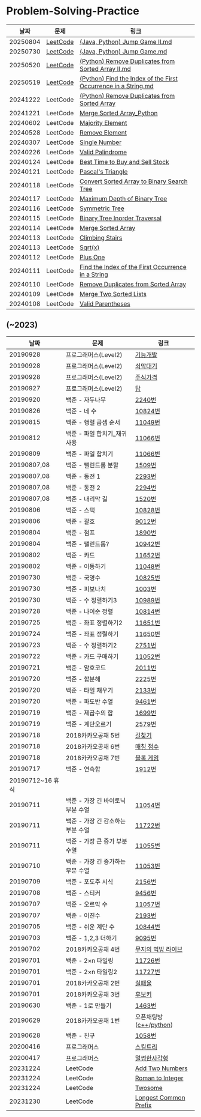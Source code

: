 # Problem-Solving-Practice

|날짜|문제|링크
|--|------|--|
|20250804|<a href="https://leetcode.com/problems/jump-game-ii">LeetCode</a>|<a href="https://github.com/SiwonLim/Problem-Solving-Practice/blob/master/2025%20Practice/Jump%20Game%20II.md">(Java, Python) Jump Game II.md</a>|
|20250730|<a href="https://leetcode.com/problems/jump-game">LeetCode</a>|<a href="https://github.com/SiwonLim/Problem-Solving-Practice/blob/master/2025%20Practice/Jump%20Game.md">(Java, Python) Jump Game.md</a>|
|20250520|<a href="https://leetcode.com/problems/remove-duplicates-from-sorted-array-ii/">LeetCode</a>|<a href="https://github.com/SiwonLim/Problem-Solving-Practice/blob/master/2025%20Practice/Remove%20Duplicates%20from%20Sorted%20Array%20II.md">(Python) Remove Duplicates from Sorted Array II.md</a>|
|20250519|<a href="https://leetcode.com/problems/find-the-index-of-the-first-occurrence-in-a-string" target='_blank'>LeetCode</a>|<a href="https://github.com/SiwonLim/Problem-Solving-Practice/blob/master/2025%20Practice/Find%20the%20Index%20of%20the%20First%20Occurrence%20in%20a%20String.md">(Python) Find the Index of the First Occurrence in a String.md</a>|
|20241222|LeetCode|<a href="https://github.com/SiwonLim/Problem-Solving-Practice/blob/master/2024%20Leetcode/Remove%20Duplicates%20from%20Sorted%20Array_Py.py">(Python) Remove Duplicates from Sorted Array</a>|
|20241221|LeetCode|<a href="https://github.com/SiwonLim/Problem-Solving-Practice/blob/master/2024%20Leetcode/Merge%20Sorted%20Array_Py.py">Merge Sorted Array_Python</a>|
|20240602|LeetCode|<a href="https://github.com/SiwonLim/Problem-Solving-Practice/blob/master/2024%20Leetcode/Majority%20Element.md">Majority Element</a>|
|20240528|LeetCode|<a href="https://github.com/SiwonLim/Problem-Solving-Practice/blob/master/2024%20Leetcode/Remove%20Element.md">Remove Element</a>|
|20240307|LeetCode|<a href="https://github.com/SiwonLim/Problem-Solving-Practice/blob/master/2024%20Leetcode/Single%20Number.md">Single Number</a>|
|20240226|LeetCode|<a href="https://github.com/SiwonLim/Problem-Solving-Practice/blob/master/2024%20Leetcode/Valid%20Palindrome.md">Valid Palindrome</a>|
|20240124|LeetCode|<a href="https://github.com/SiwonLim/Problem-Solving-Practice/blob/master/2024%20Leetcode/Best%20Time%20to%20Buy%20and%20Sell%20Stock.md">Best Time to Buy and Sell Stock</a>|
|20240121|LeetCode|<a href="https://github.com/SiwonLim/Problem-Solving-Practice/blob/master/2024%20Leetcode/Pascal's%20Triangle.md">Pascal's Triangle</a>|
|20240118|LeetCode|<a href="https://github.com/SiwonLim/Problem-Solving-Practice/blob/master/2024%20Leetcode/Convert%20Sorted%20Array%20to%20Binary%20Search%20Tree.md">Convert Sorted Array to Binary Search Tree</a>|
|20240117|LeetCode|<a href="https://github.com/SiwonLim/Problem-Solving-Practice/blob/master/2024%20Leetcode/Maximum%20Depth%20of%20Binary%20Tree.md">Maximum Depth of Binary Tree</a>|
|20240116|LeetCode|<a href="https://github.com/SiwonLim/Problem-Solving-Practice/blob/master/2024%20Leetcode/Symmetric%20Tree.md">Symmetric Tree</a>|
|20240115|LeetCode|<a href="https://github.com/SiwonLim/Problem-Solving-Practice/blob/master/2024%20Leetcode/Binary%20Tree%20Inorder%20Traversal.md">Binary Tree Inorder Traversal</a>|
|20240114|LeetCode|<a href="https://github.com/SiwonLim/Problem-Solving-Practice/blob/master/2024%20Leetcode/Merge%20Sorted%20Array.md">Merge Sorted Array</a>|
|20240113|LeetCode|<a href="https://github.com/SiwonLim/Problem-Solving-Practice/blob/master/2024%20Leetcode/Climbing%20Stairs.md">Climbing Stairs</a>|
|20240113|LeetCode|<a href="https://github.com/SiwonLim/Problem-Solving-Practice/blob/master/2024%20Leetcode/Sqrt(x).md">Sqrt(x)</a>|
|20240112|LeetCode|<a href="https://github.com/SiwonLim/Problem-Solving-Practice/blob/master/2024%20Leetcode/Plus%20One.md">Plus One</a>|
|20240111|LeetCode|<a href="https://github.com/SiwonLim/Problem-Solving-Practice/blob/master/2024%20Leetcode/Find%20the%20Index%20of%20the%20First%20Occurrence%20in%20a%20String.md">Find the Index of the First Occurrence in a String</a>|
|20240110|LeetCode|<a href="https://github.com/SiwonLim/Problem-Solving-Practice/blob/master/2024%20Leetcode/Remove%20Duplicates%20from%20Sorted%20Array.md">Remove Duplicates from Sorted Array</a>|
|20240109|LeetCode|<a href="https://github.com/SiwonLim/Problem-Solving-Practice/blob/master/2024%20Leetcode/Merge%20Two%20Sorted%20Lists.md">Merge Two Sorted Lists</a>|
|20240108|LeetCode|<a href="https://github.com/SiwonLim/Problem-Solving-Practice/blob/master/2024%20Leetcode/Valid%20Parentheses.md">Valid Parentheses</a>|


## (~2023)
|날짜|문제|링크
|--|------|--|
|20190928|프로그래머스(Level2)|<a href="https://github.com/SiwonLim/Problem-Solving-Practice/blob/master/프로그래머스/프로그래머스_기능개발.cpp">기능개발</a>|
|20190928|프로그래머스(Level2)|<a href="https://github.com/SiwonLim/Problem-Solving-Practice/blob/master/프로그래머스/프로그래머스_쇠막대기.cpp">쇠막대기</a>|
|20190928|프로그래머스(Level2)|<a href="https://github.com/SiwonLim/Problem-Solving-Practice/blob/master/프로그래머스/프로그래머스_주식가격.cpp">주식가격</a>|
|20190927|프로그래머스(Level2)|<a href="https://github.com/SiwonLim/Problem-Solving-Practice/blob/master/프로그래머스/프로그래머스_탑.cpp">탑</a>|
|20190920|백준 - 자두나무|<a href="https://github.com/SiwonLim/Problem-Solving-Practice/blob/master/백준/백준(BOJ)_2240번%20-%20자두나무.cpp" target="_blank">2240번</a>|
|20190826|백준 - 네 수|<a href="https://github.com/SiwonLim/Problem-Solving-Practice/blob/master/백준/백준(BOJ)_10824번%20-%20네%20수.cpp" target="_blank">10824번</a>|
|20190815|백준 - 행렬 곱셈 순서|<a href="https://github.com/SiwonLim/Problem-Solving-Practice/blob/master/백준/백준(BOJ)_11049번%20-%20행렬%20곱셈%20순서.cpp">11049번</a>|
|20190812|백준 - 파일 합치기_재귀사용|<a href="https://github.com/SiwonLim/Problem-Solving-Practice/blob/master/백준/백준(BOJ)_11066번%20-%20파일%20합치기_재귀사용.cpp">11066번</a>|
|20190809|백준 - 파일 합치기|<a href="https://github.com/SiwonLim/Problem-Solving-Practice/blob/master/백준/백준(BOJ)_11066번%20-%20파일%20합치기.cpp">11066번</a>|
|20190807,08|백준 - 팰린드롬 분할|<a href="https://github.com/SiwonLim/Problem-Solving-Practice/blob/master/백준/백준(BOJ)_1509번%20-%20팰린드롬%20분할.cpp">1509번</a>|
|20190807,08|백준 - 동전 1|<a href="https://github.com/SiwonLim/Problem-Solving-Practice/blob/master/백준/백준(BOJ)_2293번%20-%20동전%201.cpp">2293번</a>|
|20190807,08|백준 - 동전 2|<a href="https://github.com/SiwonLim/Problem-Solving-Practice/blob/master/백준/백준(BOJ)_2294번%20-%20동전%202.cpp">2294번</a>|
|20190807,08|백준 - 내리막 길|<a href="https://github.com/SiwonLim/Problem-Solving-Practice/blob/master/백준/백준(BOJ)_1520번%20-%20내리막%20길.cpp">1520번</a>|
|20190806|백준 - 스택|<a href="https://github.com/SiwonLim/Problem-Solving-Practice/blob/master/백준/백준(BOJ)_10828번%20-%20스택.cpp">10828번</a>|
|20190806|백준 - 괄호|<a href="https://github.com/SiwonLim/Problem-Solving-Practice/blob/master/백준/백준(BOJ)_9012번%20-%20괄호.cpp">9012번</a>|
|20190804|백준 - 점프|<a href="https://github.com/SiwonLim/Problem-Solving-Practice/blob/master/백준/백준(BOJ)_1890번%20-%20점프.cpp">1890번</a>|
|20190804|백준 - 팰린드롬?|<a href="https://github.com/SiwonLim/Problem-Solving-Practice/blob/master/백준/백준(BOJ)_10942번%20-%20팰린드롬_.cpp">10942번</a>|
|20190802|백준 - 카드|<a href="https://github.com/SiwonLim/Problem-Solving-Practice/blob/master/백준/백준(BOJ)_11652번%20-%20카드.cpp">11652번</a>|
|20190802|백준 - 이동하기|<a href="https://github.com/SiwonLim/Problem-Solving-Practice/blob/master/백준/백준(BOJ)_11048번%20-%20이동하기.cpp">11048번</a>|
|20190730|백준 - 국영수|<a href="https://github.com/SiwonLim/Problem-Solving-Practice/blob/master/백준/백준(BOJ)_10825번%20-%20%20국영수.cpp">10825번</a>|
|20190730|백준 - 피보나치|<a href="https://github.com/SiwonLim/Problem-Solving-Practice/blob/master/백준/백준(BOJ)_1003번%20-%20피보나치%20함수.cpp">1003번</a>|
|20190730|백준 - 수 정렬하기3|<a href="https://github.com/SiwonLim/Problem-Solving-Practice/blob/master/백준/백준(BOJ)_10989번%20-%20수%20정렬하기3.cpp">10989번</a>|
|20190728|백준 - 나이순 정렬|<a href="https://github.com/SiwonLim/Problem-Solving-Practice/blob/master/백준/백준(BOJ)_10814번%20-%20나이순%20정렬.cpp">10814번</a>|
|20190725|백준 - 좌표 정렬하기2|<a href="https://github.com/SiwonLim/Problem-Solving-Practice/blob/master/백준/백준(BOJ)_11651번%20-%20좌표%20정렬하기2.cpp">11651번</a>|
|20190724|백준 - 좌표 정렬하기|<a href="https://github.com/SiwonLim/Problem-Solving-Practice/blob/master/백준/백준(BOJ)_11650번%20-%20좌표%20정렬하기.cpp">11650번</a>|
|20190723|백준 - 수 정렬하기2|<a href="https://github.com/SiwonLim/Problem-Solving-Practice/blob/master/백준/백준(BOJ)_2751번%20-%20수%20정렬하기2.cpp">2751번</a>|
|20190722|백준 - 카드 구매하기|<a href="https://github.com/SiwonLim/Problem-Solving-Practice/blob/master/백준/백준(BOJ)_11052번%20-%20카드%20구매하기.cpp">11052번</a>|
|20190721|백준 - 암호코드|<a href="https://github.com/SiwonLim/Problem-Solving-Practice/blob/master/백준/백준(BOJ)_2011번-암호코드.cpp">2011번</a>|
|20190720|백준 - 합분해|<a href="https://github.com/SiwonLim/Problem-Solving-Practice/blob/master/백준/백준(BOJ)_2225번-합분해.cpp">2225번</a>|
|20190720|백준 - 타일 채우기|<a href="https://github.com/SiwonLim/Problem-Solving-Practice/blob/master/백준/백준(BOJ)_2133번-타일%20채우기.cpp">2133번</a>|
|20190720|백준 - 파도반 수열|<a href="https://github.com/SiwonLim/Problem-Solving-Practice/blob/master/백준/백준(BOJ)_9461번-파도반%20수열.cpp">9461번</a>|
|20190719|백준 - 제곱수의 합|<a href="https://github.com/SiwonLim/Problem-Solving-Practice/blob/master/백준/1699_제곱수의%20합.cpp">1699번</a>|
|20190719|백준 - 계단오르기|<a href="https://github.com/SiwonLim/Problem-Solving-Practice/blob/master/백준/2579_계단오르기.cpp">2579번</a>|
|20190718|2018카카오공채 5번|<a href="https://github.com/SiwonLim/Problem-Solving-Practice/blob/master/2018%20카카오공채/5번_길찾기.cpp">길찾기</a>|
|20190718|2018카카오공채 6번|<a href="https://github.com/SiwonLim/Problem-Solving-Practice/blob/master/2018%20카카오공채/6번_매칭%20점수.cpp">매칭 점수</a>|
|20190718|2018카카오공채 7번|<a href="https://github.com/SiwonLim/Problem-Solving-Practice/blob/master/2018%20카카오공채/7번_블록%20게임.cpp">블록 게임</a>|
|20190717|백준 - 연속합|<a href="https://github.com/SiwonLim/Problem-Solving-Practice/blob/master/백준/1912_연속합.cpp">1912번</a>|
|20190712~16 휴식|
|20190711|백준 - 가장 긴 바이토닉 부분 수열|<a href="https://github.com/SiwonLim/Problem-Solving-Practice/blob/master/백준/11054_가장%20긴%20바이토닉%20부분%20수열.cpp">11054번</a>|
|20190711|백준 - 가장 긴 감소하는 부분 수열|<a href="https://github.com/SiwonLim/Problem-Solving-Practice/blob/master/백준/11722_가장%20긴%20감소하는%20부분%20수열.cpp">11722번</a>|
|20190711|백준 - 가장 큰 증가 부분 수열|<a href="https://github.com/SiwonLim/Problem-Solving-Practice/blob/master/백준/11055_가장%20큰%20증가%20부분%20수열.cpp">11055번</a>|
|20190710|백준 - 가장 긴 증가하는 부분 수열|<a href="https://github.com/SiwonLim/Problem-Solving-Practice/blob/master/백준/11053_가장%20긴%20증가하는%20부분%20수열.cpp">11053번</a>|
|20190709|백준 - 포도주 시식|<a href="https://github.com/SiwonLim/Problem-Solving-Practice/blob/master/백준/2156_포도주%20시식.cpp">2156번</a>|
|20190708|백준 - 스티커|<a href="https://github.com/SiwonLim/Problem-Solving-Practice/blob/master/백준/9456_스티커.cpp">9456번</a>|
|20190707|백준 - 오르막 수|<a href="https://github.com/SiwonLim/Problem-Solving-Practice/blob/master/백준/11057_오르막%20수.cpp">11057번</a>|
|20190707|백준 - 이친수|<a href="https://github.com/SiwonLim/Problem-Solving-Practice/blob/master/백준/2193_이친수.cpp">2193번</a>|
|20190705|백준 - 쉬운 계단 수|<a href="https://github.com/SiwonLim/Problem-Solving-Practice/blob/master/백준/10844_쉬운%20계단%20수.cpp">10844번</a>|
|20190703|백준 - 1,2,3 더하기|<a href="https://github.com/SiwonLim/Problem-Solving-Practice/blob/master/백준/9095_1%2C2%2C3%20더하기.cpp">9095번</a>|
|20190702|2018카카오공채 4번|<a href="https://github.com/SiwonLim/Problem-Solving-Practice/blob/master/2018%20카카오공채/4번_무지의%20먹방%20라이브.h">무지의 먹방 라이브</a>|
|20190701|백준 - 2×n 타일링|<a href="https://github.com/SiwonLim/Problem-Solving-Practice/blob/master/백준/11726_2×n%20타일링.cpp">11726번</a>|
|20190701|백준 - 2×n 타일링2|<a href="https://github.com/SiwonLim/Problem-Solving-Practice/blob/master/백준/11727_2×n%20타일링2.cpp">11727번</a>|
|20190701|2018카카오공채 2번|<a href="https://github.com/SiwonLim/Problem-Solving-Practice/blob/master/2018%20카카오공채/2번_실패율.h">실패율|
|20190701|2018카카오공채 3번|<a href="https://github.com/SiwonLim/Problem-Solving-Practice/blob/master/2018%20카카오공채/3번_후보키.h">후보키|
|20190630|백준 - 1로 만들기|<a href="https://github.com/SiwonLim/Problem-Solving-Practice/blob/master/백준/1463_1로%20만들기.cpp">1463번</a>|
|20190629|2018카카오공채 1번|오픈채팅방(<a href="https://github.com/SiwonLim/Problem-Solving-Practice/blob/master/2018%20카카오공채/1번_오픈채팅방/1번.h">c++</a>/<a href="https://github.com/SiwonLim/Problem-Solving-Practice/blob/master/2018%20카카오공채/1번_오픈채팅방/1번_파이썬.py">python</a>)|
|20190628|백준 - 친구|<a href="https://github.com/SiwonLim/Problem-Solving-Practice/blob/master/백준/1058_친구.cpp">1058번</a>|
|20200416|프로그래머스|<a href="https://github.com/SiwonLim/Problem-Solving-Practice/blob/master/프로그래머스/프로그래머스_스킬트리.cpp">스킬트리</a>|
|20200417|프로그래머스|<a href="https://github.com/SiwonLim/Problem-Solving-Practice/blob/master/프로그래머스/프로그래머스_멀쩡한사각형.cpp">멀쩡한사각형</a>|
|20231224|LeetCode|<a href="https://github.com/SiwonLim/Problem-Solving-Practice/blob/master/2023%20Leetcode/Add%20Two%20Numbers.md">Add Two Numbers</a>|
|20231224|LeetCode|<a href="https://github.com/SiwonLim/Problem-Solving-Practice/blob/master/2023%20Leetcode/Roman%20to%20Integer.md">Roman to Integer</a>|
|20231224|LeetCode|<a href="https://github.com/SiwonLim/Problem-Solving-Practice/blob/master/2023%20Leetcode/Twosome.md">Twosome</a>|
|20231230|LeetCode|<a href="https://github.com/SiwonLim/Problem-Solving-Practice/blob/master/2023%20Leetcode/Longest%20Common%20Prefix.md">Longest Common Prefix</a>|